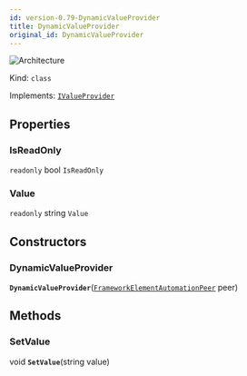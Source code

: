 ```yaml
---
id: version-0.79-DynamicValueProvider
title: DynamicValueProvider
original_id: DynamicValueProvider
---
```


![Architecture](https://img.shields.io/badge/architecture-old_only-yellow)

Kind: `class`

Implements: [`IValueProvider`](https://learn.microsoft.com/uwp/api/Windows.UI.Xaml.Automation.Provider.IValueProvider)

## Properties
### IsReadOnly
`readonly`  bool `IsReadOnly`

### Value
`readonly`  string `Value`

## Constructors
### DynamicValueProvider
 **`DynamicValueProvider`**([`FrameworkElementAutomationPeer`](https://learn.microsoft.com/uwp/api/Windows.UI.Xaml.Automation.Peers.FrameworkElementAutomationPeer) peer)

## Methods
### SetValue
void **`SetValue`**(string value)
